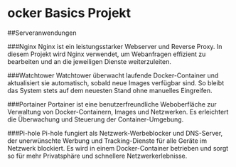# ocker Basics Projekt

##Serveranwendungen

###Nginx
Nginx ist ein leistungsstarker Webserver und Reverse Proxy. In diesem Projekt wird Nginx verwendet, um Webanfragen effizient zu bearbeiten und an die jeweiligen Dienste weiterzuleiten.

###Watchtower
Watchtower überwacht laufende Docker-Container und aktualisiert sie automatisch, sobald neue Images verfügbar sind. So bleibt das System stets auf dem neuesten Stand ohne manuelles Eingreifen.

###Portainer
Portainer ist eine benutzerfreundliche Weboberfläche zur Verwaltung von Docker-Containern, Images und Netzwerken. Es erleichtert die Überwachung und Steuerung der Container-Umgebung.

###Pi-hole
Pi-hole fungiert als Netzwerk-Werbeblocker und DNS-Server, der unerwünschte Werbung und Tracking-Dienste für alle Geräte im Netzwerk blockiert. Es wird in einem Docker-Container betrieben und sorgt so für mehr Privatsphäre und schnellere Netzwerkerlebnisse.
